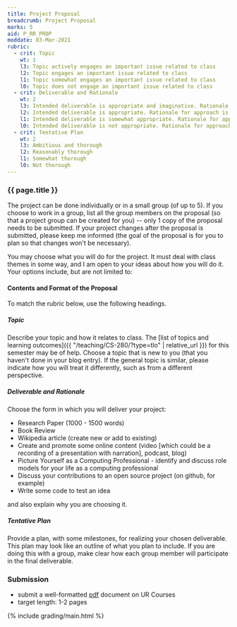 ```yaml
---
title: Project Proposal
breadcrumb: Project Proposal
marks: 5
aid: P_RR_PROP
moddate: 03-Mar-2021
rubric:
  - crit: Topic
    wt: 1
    l3: Topic actively engages an important issue related to class
    l2: Topic engages an important issue related to class
    l1: Topic somewhat engages an important issue related to class
    l0: Topic does not engage an important issue related to class
  - crit: Deliverable and Rationale
    wt: 2
    l3: Intended deliverable is appropriate and imaginative. Rationale for approach is clear and well-formed
    l2: Intended deliverable is appropriate. Rationale for approach is reasonable
    l1: Intended deliverable is somewhat appropriate. Rationale for approach is mostly unclear and not well-formed
    l0: Intended deliverable is not appropriate. Rationale for approach is not clear
  - crit: Tentative Plan
    wt: 2
    l3: Ambitious and thorough
    l2: Reasonably thorough
    l1: Somewhat thorough
    l0: Not thorough
---
```

### {{ page.title }}

The project can be done individually or in a small group (of up to 5). If you choose to work in a group, list all the group members on the proposal (so that a project group can be created for you) -- only 1 copy of the proposal needs to be submitted. If your project changes after the proposal is submitted, please keep me informed (the goal of the proposal is for you to plan so that changes won't be necessary).

You may choose what you will do for the project. It must deal with class themes in some way, and I am open to your ideas about how you will do it. Your options include, but are not limited to:

#### Contents and Format of the Proposal

To match the rubric below, use the following headings.

##### Topic

Describe your topic and how it relates to class. The [list of topics and learning outcomes]({{ "/teaching/CS-280/?type=tlo" | relative_url }}) for this semester may be of help. Choose a topic that is new to you (that you haven't done in your blog entry). If the general topic is similar, please indicate how you will treat it differently, such as from a different perspective.

##### Deliverable and Rationale

Choose the form in which you will deliver your project:

* Research Paper (1000 - 1500 words)
* Book Review
* Wikipedia article (create new or add to existing)
* Create and promote some online content (video [which could be a recording of a presentation with narration], podcast, blog)
* Picture Yourself as a Computing Professional - identify and discuss role models for your life as a computing professional
* Discuss your contributions to an open source project (on github, for example)
* Write some code to test an idea

and also explain why you are choosing it.

##### Tentative Plan

Provide a plan, with some milestones, for realizing your chosen deliverable. This plan may look like an outline of what you plan to include. If you are doing this with a group, make clear how each group member will participate in the final deliverable.

### Submission
* submit a well-formatted [pdf](https://en.wikipedia.org/wiki/PDF) document on UR Courses
* target length: 1-2 pages

{% include grading/main.html %}
